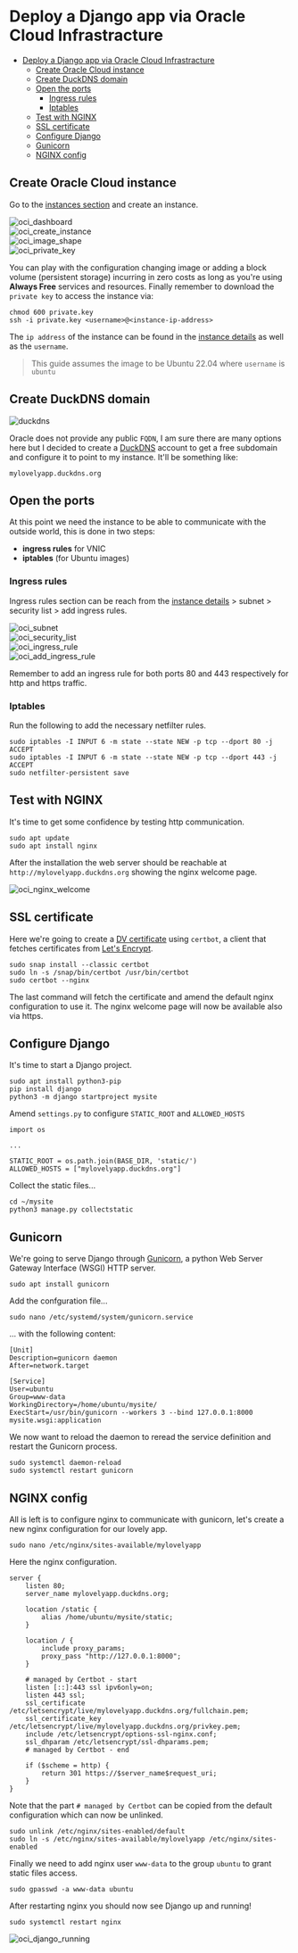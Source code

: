 # Deploy a Django app via Oracle Cloud Infrastracture  

- [Deploy a Django app via Oracle Cloud Infrastracture](#deploy-a-django-app-via-oracle-cloud-infrastracture)
  - [Create Oracle Cloud instance](#create-oracle-cloud-instance)
  - [Create DuckDNS domain](#create-duckdns-domain)
  - [Open the ports](#open-the-ports)
    - [Ingress rules](#ingress-rules)
    - [Iptables](#iptables)
  - [Test with NGINX](#test-with-nginx)
  - [SSL certificate](#ssl-certificate)
  - [Configure Django](#configure-django)
  - [Gunicorn](#gunicorn)
  - [NGINX config](#nginx-config)


## Create Oracle Cloud instance  

Go to the [instances section](https://cloud.oracle.com/compute/instances) and create an instance.  

![oci_dashboard](https://github.com/dennyb87/elettrotecnica-serale/assets/7195133/06f79827-0c98-449a-940b-b998d75f0d2b)  
![oci_create_instance](https://github.com/dennyb87/elettrotecnica-serale/assets/7195133/c2e66b6f-6d67-4a91-867e-150b9b3729d6)  
![oci_image_shape](https://github.com/dennyb87/elettrotecnica-serale/assets/7195133/00aa4f24-2e81-43bb-916a-b3f44add215d)  
![oci_private_key](https://github.com/dennyb87/elettrotecnica-serale/assets/7195133/82dffafa-a35a-441b-8880-6da94aa10ef5)  

You can play with the configuration changing image or adding a block volume (persistent storage) incurring in zero costs as long as you're using **Always Free** services and resources. Finally remember to download the `private key` to access the instance via:  

```
chmod 600 private.key
ssh -i private.key <username>@<instance-ip-address>
```

The `ip address` of the instance can be found in the [instance details](https://cloud.oracle.com/compute/instances) as well as the `username`.  

> This guide assumes the image to be Ubuntu 22.04 where `username` is `ubuntu`  


## Create DuckDNS domain  

![duckdns](https://github.com/dennyb87/elettrotecnica-serale/assets/7195133/66490d29-3291-42b7-a225-a0075ca15de5)  

Oracle does not provide any public `FQDN`, I am sure there are many options here but I decided to create a [DuckDNS](https://www.duckdns.org/) account to get a free subdomain and configure it to point to my instance. It'll be something like:  

```
mylovelyapp.duckdns.org
```

## Open the ports  

At this point we need the instance to be able to communicate with the outside world, this is done in two steps:  

* **ingress rules** for VNIC
* **iptables** (for Ubuntu images)

### Ingress rules  

Ingress rules section can be reach from the [instance details](https://cloud.oracle.com/compute/instances) > subnet > security list > add ingress rules.  

![oci_subnet](https://github.com/dennyb87/elettrotecnica-serale/assets/7195133/6814e798-7913-45c6-8818-dca9157d3af1)  
![oci_security_list](https://github.com/dennyb87/elettrotecnica-serale/assets/7195133/1c3e6c8b-0f35-4d2c-97b4-a0651cf17816)  
![oci_ingress_rule](https://github.com/dennyb87/elettrotecnica-serale/assets/7195133/0f9dd184-6b50-4b8d-9c40-8ecfa912bbcc)  
![oci_add_ingress_rule](https://github.com/dennyb87/elettrotecnica-serale/assets/7195133/94245e3b-dae7-4032-ac06-26bd146549b2)  

Remember to add an ingress rule for both ports 80 and 443 respectively for http and https traffic.  

### Iptables  

Run the following to add the necessary netfilter rules.  

```
sudo iptables -I INPUT 6 -m state --state NEW -p tcp --dport 80 -j ACCEPT
sudo iptables -I INPUT 6 -m state --state NEW -p tcp --dport 443 -j ACCEPT
sudo netfilter-persistent save
``` 

## Test with NGINX  

It's time to get some confidence by testing http communication.  

```
sudo apt update
sudo apt install nginx
```

After the installation the web server should be reachable at `http://mylovelyapp.duckdns.org` showing the nginx welcome page.  

![oci_nginx_welcome](https://github.com/dennyb87/elettrotecnica-serale/assets/7195133/ffd97f22-af49-4dae-a4ff-435bf669bf58)  


## SSL certificate  

Here we're going to create a [DV certificate](https://en.wikipedia.org/wiki/Domain-validated_certificate) using `certbot`, a client that fetches certificates from [Let's Encrypt](https://letsencrypt.org/).  

```
sudo snap install --classic certbot
sudo ln -s /snap/bin/certbot /usr/bin/certbot
sudo certbot --nginx
```

The last command will fetch the certificate and amend the default nginx configuration to use it. The nginx welcome page will now be available also via https.  

## Configure Django  

It's time to start a Django project.  

```
sudo apt install python3-pip
pip install django
python3 -m django startproject mysite
```

Amend `settings.py` to configure `STATIC_ROOT` and `ALLOWED_HOSTS`

```
import os

...

STATIC_ROOT = os.path.join(BASE_DIR, 'static/')
ALLOWED_HOSTS = ["mylovelyapp.duckdns.org"]
```

Collect the static files...  

```
cd ~/mysite
python3 manage.py collectstatic
```

## Gunicorn  

We're going to serve Django through [Gunicorn](https://gunicorn.org/), a python Web Server Gateway Interface (WSGI) HTTP server.  

```
sudo apt install gunicorn
```

Add the confguration file...  

```
sudo nano /etc/systemd/system/gunicorn.service
```
... with the following content:  

```
[Unit]
Description=gunicorn daemon
After=network.target

[Service]
User=ubuntu
Group=www-data
WorkingDirectory=/home/ubuntu/mysite/
ExecStart=/usr/bin/gunicorn --workers 3 --bind 127.0.0.1:8000 mysite.wsgi:application
```

We now want to reload the daemon to reread the service definition and restart the Gunicorn process.  

```
sudo systemctl daemon-reload
sudo systemctl restart gunicorn
```

## NGINX config  

All is left is to configure nginx to communicate with gunicorn, let's create a new nginx configuration for our lovely app.    

```
sudo nano /etc/nginx/sites-available/mylovelyapp
```

Here the nginx configuration.   

```
server {
    listen 80;
    server_name mylovelyapp.duckdns.org;
    
    location /static {
		alias /home/ubuntu/mysite/static;
	}

	location / {
		include proxy_params;
		proxy_pass "http://127.0.0.1:8000";
	}

    # managed by Certbot - start
	listen [::]:443 ssl ipv6only=on;
	listen 443 ssl;
	ssl_certificate /etc/letsencrypt/live/mylovelyapp.duckdns.org/fullchain.pem;
	ssl_certificate_key /etc/letsencrypt/live/mylovelyapp.duckdns.org/privkey.pem;
	include /etc/letsencrypt/options-ssl-nginx.conf;
	ssl_dhparam /etc/letsencrypt/ssl-dhparams.pem;
    # managed by Certbot - end

	if ($scheme = http) {
		return 301 https://$server_name$request_uri;
	}
}
```

Note that the part `# managed by Certbot` can be copied from the default configuration which can now be unlinked.  

```
sudo unlink /etc/nginx/sites-enabled/default
sudo ln -s /etc/nginx/sites-available/mylovelyapp /etc/nginx/sites-enabled
```

Finally we need to add nginx user `www-data` to the group `ubuntu` to grant static files access.  

```
sudo gpasswd -a www-data ubuntu
```

After restarting nginx you should now see Django up and running!  

```
sudo systemctl restart nginx
```

![oci_django_running](https://github.com/dennyb87/elettrotecnica-serale/assets/7195133/14cb2291-b8c2-4aca-84bb-2cd2a2e38cc5)  
